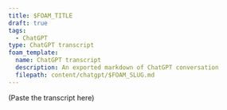 ```yaml
---
title: $FOAM_TITLE
draft: true
tags:
  - ChatGPT
type: ChatGPT transcript
foam_template:
  name: ChatGPT transcript
  description: An exported markdown of ChatGPT conversation
  filepath: content/chatgpt/$FOAM_SLUG.md
---
```

<!-- LTeX: enabled=false -->

(Paste the transcript here)
